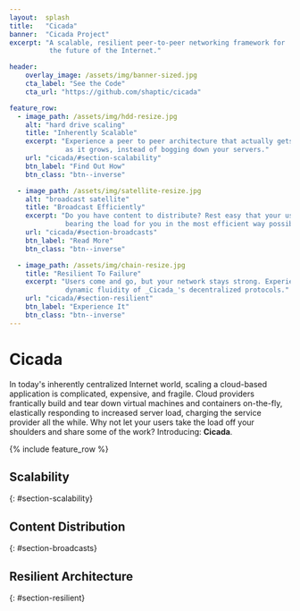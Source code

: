 ```yaml
---
layout:  splash
title:   "Cicada"
banner:  "Cicada Project"
excerpt: "A scalable, resilient peer-to-peer networking framework for 
          the future of the Internet."

header:
    overlay_image: /assets/img/banner-sized.jpg
    cta_label: "See the Code"
    cta_url: "https://github.com/shaptic/cicada"

feature_row:
  - image_path: /assets/img/hdd-resize.jpg
    alt: "hard drive scaling"
    title: "Inherently Scalable"
    excerpt: "Experience a peer to peer architecture that actually gets better
              as it grows, instead of bogging down your servers."
    url: "cicada/#section-scalability"
    btn_label: "Find Out How"
    btn_class: "btn--inverse"

  - image_path: /assets/img/satellite-resize.jpg
    alt: "broadcast satellite"
    title: "Broadcast Efficiently"
    excerpt: "Do you have content to distribute? Rest easy that your users are
              bearing the load for you in the most efficient way possible."
    url: "cicada/#section-broadcasts"
    btn_label: "Read More"
    btn_class: "btn--inverse"

  - image_path: /assets/img/chain-resize.jpg
    title: "Resilient To Failure"
    excerpt: "Users come and go, but your network stays strong. Experience the
              dynamic fluidity of _Cicada_'s decentralized protocols."
    url: "cicada/#section-resilient"
    btn_label: "Experience It"
    btn_class: "btn--inverse"
---
```


# Cicada
In today's inherently centralized Internet world, scaling a cloud-based application is complicated, expensive, and fragile. Cloud providers frantically build and tear down virtual machines and containers on-the-fly, elastically responding to increased server load, charging the service provider all the while. Why not let your users take the load off your shoulders and share some of the work? Introducing: **Cicada**.

{% include feature_row %}

## Scalability ##
{: #section-scalability}

## Content Distribution ##
{: #section-broadcasts}

## Resilient Architecture ##
{: #section-resilient}
